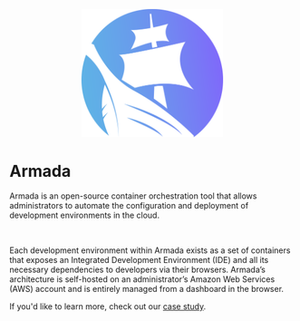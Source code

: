 <p align="center">
    <img src="https://github.com/team-armada/.github/blob/main/profile/logo.png" alt="The Armada Logo -- A pirate ship with a gradient background." width="250" />
</p>

# Armada

Armada is an open-source container orchestration tool that allows administrators
to automate the configuration and deployment of development environments in the
cloud.

<br>

Each development environment within Armada exists as a set of containers that
exposes an Integrated Development Environment (IDE) and all its necessary
dependencies to developers via their browsers. Armada’s architecture is
self-hosted on an administrator’s Amazon Web Services (AWS) account and is
entirely managed from a dashboard in the browser.

If you'd like to learn more, check out our
[case study](https://team-armada.github.io/index.html).
